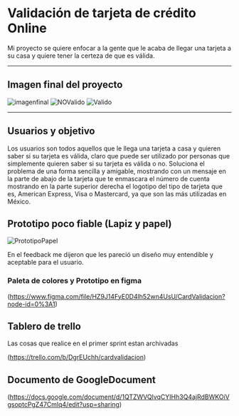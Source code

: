 # Validación de tarjeta de crédito Online

Mi proyecto se quiere enfocar a la gente que le acaba de llegar una tarjeta 
a su casa y quiere tener la certeza de que es válida.
***

## Imagen final del proyecto
![imagenfinal](https://dochub.com/dianac251/dbnaAMqK9dWB4MkRGNXJm0/captura-de-pantalla-1359-png)
![NOValido](https://dochub.com/dianac251/ALzmZB7wMbDoNQXRX8J560/captura-de-pantalla-1360-png)
![Valido](https://drive.google.com/drive/my-drive)
***

## Usuarios y objetivo

Los usuarios son todos aquellos que le llega una tarjeta a casa y quieren saber si su tarjeta es válida,
claro que puede ser utilizado por personas que simplemente quieren saber si su tarjeta es válida o no.
Soluciona el problema de una forma sencilla y amigable, mostrando con un mensaje en la parte de abajo de la 
tarjeta que te enmascara el número de cuenta mostrando en la parte superior derecha el logotipo del tipo de 
tarjeta que es, American Express, Visa o Mastercard, ya que son las más utilizadas en México.



## Prototipo poco fiable (Lapiz y papel)

![PrototipoPapel](https://drive.google.com/drive/my-drive)

En el feedback me dijeron que les pareció un diseño muy entendible y aceptable para el usuario.


### Paleta de colores y Prototipo en figma

(https://www.figma.com/file/HZ9J14FyE0D4lh52wn4UsU/CardValidacion?node-id=0%3A1)

## Tablero de trello

Las cosas que realice en el primer sprint estan archivadas

(https://trello.com/b/DgrEUchh/cardvalidacion)

## Documento de GoogleDocument

(https://docs.google.com/document/d/1QTZWVQlvqCYIHh3Q4ajRdBWKOiVgsoptcPgZ47Cmlq4/edit?usp=sharing)

